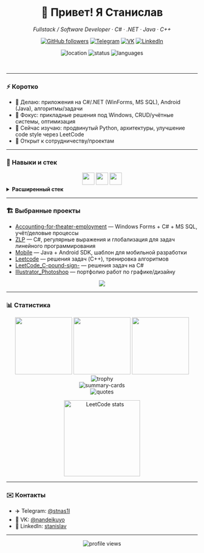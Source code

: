 <div align="center">
  
  <h1>👋 Привет! Я <strong>Станислав</strong></h1>
  
  <p><em>Fullstack / Software Developer · C# · .NET · Java · C++</em></p>
  
  <p>
    <a href="https://github.com/stnslv-lxsn?tab=followers"><img alt="GitHub followers" src="https://img.shields.io/github/followers/stnslv-lxsn?style=for-the-badge&logo=github&label=Follow"></a>
    <a href="https://t.me/stnas1l"><img alt="Telegram" src="https://img.shields.io/badge/Telegram-@stnas1l-26A5E4?style=for-the-badge&logo=telegram&logoColor=white"></a>
    <a href="https://vk.com/nandeikuyo"><img alt="VK" src="https://img.shields.io/badge/VK-@nandeikuyo-0077FF?style=for-the-badge&logo=vk&logoColor=white"></a>
    <a href="https://www.linkedin.com/in/stanislav-lisin-16696937a/"><img alt="LinkedIn" src="https://img.shields.io/badge/LinkedIn-Profile-0A66C2?style=for-the-badge&logo=linkedin&logoColor=white"></a>
  </p>
  
  <p>
    <img src="https://img.shields.io/badge/Location-Saint--Petersburg-0ea5e9?style=flat-square" alt="location"/>
    <img src="https://img.shields.io/badge/Status-Self--employed-22c55e?style=flat-square" alt="status"/>
    <img src="https://img.shields.io/badge/Languages-ru%20|%20en-9333ea?style=flat-square" alt="languages"/>
  </p>
  
  <br/>
</div>

---

### ⚡️ Коротко
- 🚀 Делаю: приложения на C#/.NET (WinForms, MS SQL), Android (Java), алгоритмы/задачи
- 🎯 Фокус: прикладные решения под Windows, CRUD/учётные системы, оптимизация
- 🧠 Сейчас изучаю: продвинутый Python, архитектуры, улучшение code style через LeetCode
- 🤝 Открыт к сотрудничеству/проектам

---

### 🧩 Навыки и стек

<div align="center">
  
  <img src="https://skillicons.dev/icons?i=cs,dotnet,java,androidstudio,cpp,python" height="32"/>
  <img src="https://skillicons.dev/icons?i=git,github,windows" height="32"/>
  <img src="https://skillicons.dev/icons?i=photoshop,illustrator,blender,figma" height="32"/>
  
</div>

<details>
<summary><strong>Расширенный стек</strong></summary>

- Backend: C#, .NET, Windows Forms, ADO.NET, Python
- DB: MS SQL (T-SQL), PostgreSQL, базы для CRUD-приложений
- Mobile: Java, Android SDK
- Алгоритмы: C++/C#, задачи разной сложности (LeetCode)
- Дизайн/CG: Adobe Illustrator, Photoshop, Blender

</details>

---

### 🏗️ Выбранные проекты

- [Accounting-for-theater-employment](https://github.com/stnslv-lxsn/Accounting-for-theater-employment) — Windows Forms + C# + MS SQL, учёт/деловые процессы
- [ZLP](https://github.com/stnslv-lxsn/ZLP) — C#, регулярные выражения и глобализация для задач линейного программирования
- [Mobile](https://github.com/stnslv-lxsn/Mobile) — Java + Android SDK, шаблон для мобильной разработки
- [Leetcode](https://github.com/stnslv-lxsn/Leetcode) — решения задач (C++), тренировка алгоритмов
- [LeetCode_C-pound-sign-](https://github.com/stnslv-lxsn/LeetCode_C-pound-sign-) — решения задач на C#
- [Illustrator_Photoshop](https://github.com/stnslv-lxsn/Illustrator_Photoshop) — портфолио работ по графике/дизайну

<div align="center">
  
  <a href="https://github.com/stnslv-lxsn?tab=repositories">
    <img src="https://img.shields.io/badge/Все%20репозитории-0f172a?style=for-the-badge&logo=github&logoColor=white"/>
  </a>
  
</div>

---

### 📊 Статистика

<div align="center">
  
  <img src="https://github-readme-stats.vercel.app/api?username=stnslv-lxsn&show_icons=true&theme=tokyonight&hide_border=true" height="150"/>
  <img src="https://github-readme-stats.vercel.app/api/top-langs/?username=stnslv-lxsn&layout=compact&theme=tokyonight&hide_border=true" height="150"/>
  <img src="https://streak-stats.demolab.com?user=stnslv-lxsn&theme=tokyonight&hide_border=true" height="150"/>
  
  <br/>
  
  <img src="https://github-profile-trophy.vercel.app/?username=stnslv-lxsn&theme=onedark&no-frame=true&no-bg=true&column=6" alt="trophy"/>
  
  <br/>
  
  <img src="https://github-profile-summary-cards.vercel.app/api/cards/profile-details?username=stnslv-lxsn&theme=tokyonight" alt="summary-cards"/>
  
  <br/>
  
  <img src="https://quotes-github-readme.vercel.app/api?type=horizontal&theme=dark" alt="quotes"/>
  
  <br/>
  
  <a href="https://leetcode.com/u/donotcare16/"><img src="https://leetcard.jacoblin.cool/donotcare16?theme=dark&ext=heatmap" height="200" alt="LeetCode stats"/></a>
  
</div>

---

### ✉️ Контакты

- ✈️ Telegram: [@stnas1l](https://t.me/stnas1l)
- 🔵 VK: [@nandeikuyo](https://vk.com/nandeikuyo)
- 💼 LinkedIn: [stanislav](https://www.linkedin.com/in/stanislav-lisin-16696937a/)

---

<div align="center">
  
  <img src="https://komarev.com/ghpvc/?username=stnslv-lxsn&style=flat-square&color=blue" alt="profile views"/>
  
</div>
